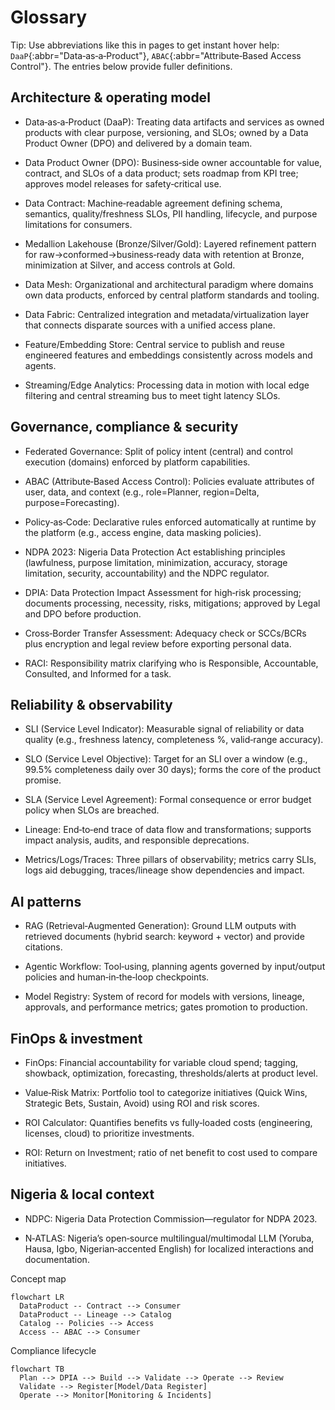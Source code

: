 # Glossary

Tip: Use abbreviations like this in pages to get instant hover help: `DaaP`{:abbr="Data‑as‑a‑Product"}, `ABAC`{:abbr="Attribute‑Based Access Control"}. The entries below provide fuller definitions.

## Architecture & operating model

- Data‑as‑a‑Product (DaaP): Treating data artifacts and services as owned products with clear purpose, versioning, and SLOs; owned by a Data Product Owner (DPO) and delivered by a domain team.

- Data Product Owner (DPO): Business‑side owner accountable for value, contract, and SLOs of a data product; sets roadmap from KPI tree; approves model releases for safety‑critical use.

- Data Contract: Machine‑readable agreement defining schema, semantics, quality/freshness SLOs, PII handling, lifecycle, and purpose limitations for consumers.

- Medallion Lakehouse (Bronze/Silver/Gold): Layered refinement pattern for raw→conformed→business‑ready data with retention at Bronze, minimization at Silver, and access controls at Gold.

- Data Mesh: Organizational and architectural paradigm where domains own data products, enforced by central platform standards and tooling.

- Data Fabric: Centralized integration and metadata/virtualization layer that connects disparate sources with a unified access plane.

- Feature/Embedding Store: Central service to publish and reuse engineered features and embeddings consistently across models and agents.

- Streaming/Edge Analytics: Processing data in motion with local edge filtering and central streaming bus to meet tight latency SLOs.

## Governance, compliance & security

- Federated Governance: Split of policy intent (central) and control execution (domains) enforced by platform capabilities.

- ABAC (Attribute‑Based Access Control): Policies evaluate attributes of user, data, and context (e.g., role=Planner, region=Delta, purpose=Forecasting).

- Policy‑as‑Code: Declarative rules enforced automatically at runtime by the platform (e.g., access engine, data masking policies).

- NDPA 2023: Nigeria Data Protection Act establishing principles (lawfulness, purpose limitation, minimization, accuracy, storage limitation, security, accountability) and the NDPC regulator.

- DPIA: Data Protection Impact Assessment for high‑risk processing; documents processing, necessity, risks, mitigations; approved by Legal and DPO before production.

- Cross‑Border Transfer Assessment: Adequacy check or SCCs/BCRs plus encryption and legal review before exporting personal data.

- RACI: Responsibility matrix clarifying who is Responsible, Accountable, Consulted, and Informed for a task.

## Reliability & observability

- SLI (Service Level Indicator): Measurable signal of reliability or data quality (e.g., freshness latency, completeness %, valid‑range accuracy).

- SLO (Service Level Objective): Target for an SLI over a window (e.g., 99.5% completeness daily over 30 days); forms the core of the product promise.

- SLA (Service Level Agreement): Formal consequence or error budget policy when SLOs are breached.

- Lineage: End‑to‑end trace of data flow and transformations; supports impact analysis, audits, and responsible deprecations.

- Metrics/Logs/Traces: Three pillars of observability; metrics carry SLIs, logs aid debugging, traces/lineage show dependencies and impact.

## AI patterns

- RAG (Retrieval‑Augmented Generation): Ground LLM outputs with retrieved documents (hybrid search: keyword + vector) and provide citations.

- Agentic Workflow: Tool‑using, planning agents governed by input/output policies and human‑in‑the‑loop checkpoints.

- Model Registry: System of record for models with versions, lineage, approvals, and performance metrics; gates promotion to production.

## FinOps & investment

- FinOps: Financial accountability for variable cloud spend; tagging, showback, optimization, forecasting, thresholds/alerts at product level.

- Value‑Risk Matrix: Portfolio tool to categorize initiatives (Quick Wins, Strategic Bets, Sustain, Avoid) using ROI and risk scores.

- ROI Calculator: Quantifies benefits vs fully‑loaded costs (engineering, licenses, cloud) to prioritize investments.

- ROI: Return on Investment; ratio of net benefit to cost used to compare initiatives.

## Nigeria & local context

- NDPC: Nigeria Data Protection Commission—regulator for NDPA 2023.

- N‑ATLAS: Nigeria’s open‑source multilingual/multimodal LLM (Yoruba, Hausa, Igbo, Nigerian‑accented English) for localized interactions and documentation.

Concept map

```mermaid
flowchart LR
  DataProduct -- Contract --> Consumer
  DataProduct -- Lineage --> Catalog
  Catalog -- Policies --> Access
  Access -- ABAC --> Consumer
```

Compliance lifecycle
```mermaid
flowchart TB
  Plan --> DPIA --> Build --> Validate --> Operate --> Review
  Validate --> Register[Model/Data Register]
  Operate --> Monitor[Monitoring & Incidents]
```
